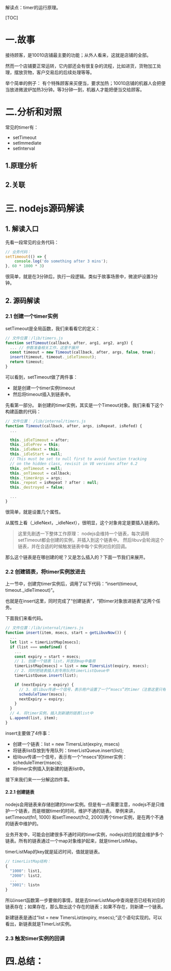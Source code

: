 解读点：timer的运行原理。

[TOC]

# 一.故事
接待顾客，是10010店铺最主要的功能；从外人看来，这就是店铺的全部。

然而一个店铺要正常运转，它内部还会有很复杂的流程，比如进货，货物加工处理，摆放货物，客户交易后的后续处理等等。

举个简单的例子：
有个特殊顾客来买便当，要求加热；10010店铺的机器人会把便当放进微波炉加热3分钟。等3分钟一到，机器人才能把便当交给顾客。

# 二.分析和对照

常见的timer有：
* setTimeout
* setImmediate
* setInterval
## 1.原理分析
## 2.关联

# 三. nodejs源码解读
## 1. 解读入口
先看一段常见的业务代码：
```js
// 业务代码：
setTimeout(() => {
    console.log('do something after 3 mins');
}, 60 * 1000 * 3)
```

很简单，就是在3分钟后，执行一段逻辑。类似于故事场景中，微波炉设置3分钟。
## 2. 源码解读
### 2.1 创建一个timer实例
setTimeout是全局函数，我们来看看它的定义：

```js
// 文件位置：/lib/timers.js
function setTimeout(callback, after, arg1, arg2, arg3) {
  ... // 参数准备相关工作，这里不展开
  const timeout = new Timeout(callback, after, args, false, true);
  insert(timeout, timeout._idleTimeout);
  return timeout;
}
```

可以看到，setTimeout做了两件事：
* 就是创建一个timer实例timeout
* 然后将timeout插入到链表中。

先看第一部分。
新创建的timer实例，其实是一个Timeout对象。我们来看下这个构建函数的代码：
```js
// 文件位置： /lib/internal/timers.js
function Timeout(callback, after, args, isRepeat, isRefed) {
  ...

  this._idleTimeout = after;
  this._idlePrev = this;
  this._idleNext = this;
  this._idleStart = null;
  // This must be set to null first to avoid function tracking
  // on the hidden class, revisit in V8 versions after 6.2
  this._onTimeout = null;
  this._onTimeout = callback;
  this._timerArgs = args;
  this._repeat = isRepeat ? after : null;
  this._destroyed = false;

  ...
}
```
很简单，就是设置几个属性。

从属性上看（_idleNext，_idleNext），很明显，这个对象肯定是要插入链表的。

> 这里先剧透一下整体工作原理：
> nodejs会维持一个链表，每次调用setTimeout都会创建的实例，并插入到这个链表中。
> 然后libuv会轮询这个链表，并在合适的时候触发链表中每个实例对应的回调。


那么这个链表是在哪创建的呢？又是怎么插入的？下面一节我们来展开。

### 2.2 创建链表，将timer实例放进去
上一节中，创建完timer实例后，调用了以下代码：“insert(timeout, timeout._idleTimeout)”。

也就是在insert这里，同时完成了“创建链表”，“把timer对象放进链表”这两个任务。

下面我们来看代码。

```js
// 文件位置：/lib/internal/timers.js
function insert(item, msecs, start = getLibuvNow()) {
  ...
  let list = timerListMap[msecs];
  if (list === undefined) {
    ...
    const expiry = start + msecs;
    // 1. 创建一个链表 list，并放到map中备用
    timerListMap[msecs] = list = new TimersList(expiry, msecs);
    // 2. 同时把链表插入到专用队列timerListQueue中
    timerListQueue.insert(list);

    if (nextExpiry > expiry) {
      // 3. 给libuv传递一个信号，表示用户设置了一个“msecs”的timer（注意这里只有时间信息，其他libuv不需要关注）
      scheduleTimer(msecs);
      nextExpiry = expiry;
    }
  }
  // 4. 将timer实例，插入到新建的链表list中
  L.append(list, item);
}
```
insert主要做了4件事：
* 创建一个链表：list = new TimersList(expiry, msecs)
* 将链表list存放到专用队列：timerListQueue.insert(list);
* 给libuv传递一个信号，表示有一个“msecs”的timer实例：scheduleTimer(msecs);
* 将timer实例插入到新建的链表list中。

接下来我们来一一分解这四件事。
#### 2.2.1 创建链表

nodejs会用链表来存储创建的timer实例。但是有一点需要注意，nodejs不是只维护一个链表，而是根据timer的时间，维护不通的链表。
举例来讲，setTimeout(fn1, 1000) 和setTimeout(fn2, 2000)两个timer实例，是在两个不通的链表中维护的。

业务开发中，可能会创建很多不通时间的timer实例，nodejs对应的就会维护多个链表。所有的链表通过一个map对象维护起来，就是timerListMap。

timerListMap的key就是延迟时间，值就是链表。

```js
// timerListMap结构：
{
  "1000": list1,
  "2000": list2,
  ...
  "3001": listn
}
```

所以insert函数第一步要做的事情，就是去timerListMap中查询是否已经有对应的链表存在；如果存在，那么取出这个存在的链表；如果不存在，则新建一个链表。

新建链表是通过“list = new TimersList(expiry, msecs);”这个语句实现的。可以看出，新链表就是TimerList实例。





### 2.3 触发timer实例的回调

# 四.总结：
